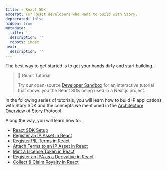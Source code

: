 ```yaml
---
title: ⚛️ React SDK
excerpt: For React developers who want to build with Story.
deprecated: false
hidden: true
metadata:
  title: ''
  description: ''
  robots: index
next:
  description: ''
---
```

The best way to get started is to get your hands dirty and start building. 

> 🏁 React Tutorial
> 
> Try our open-source <a href="https://sandbox.storyprotocol.xyz/" target="_blank">Developer Sandbox</a> for an interactive tutorial that shows you the React SDK being used in a Next.js project.

In the following series of tutorials, you will learn how to build IP applications with Story SDK and the concepts we mentioned in the [Architecture Overview](doc:overview) of Story Protocol. 

Along the way, you will learn how to:

- [React SDK Setup](doc:react-sdk-setup)
- [Register an IP Asset in React](doc:register-an-nft-as-an-ip-asset-react)
- [Register PIL Terms in React](doc:register-pil-terms-react)
- [Attach Terms to an IP Asset in React](doc:attach-license-terms-to-an-ip-asset-react)
- [Mint a License Token in React](doc:mint-a-license-token-react)
- [Register an IPA as a Derivative in React](doc:register-an-ipa-as-a-derivative-react)
- [Collect & Claim Royalty in React](doc:collect-claim-royalty-react)